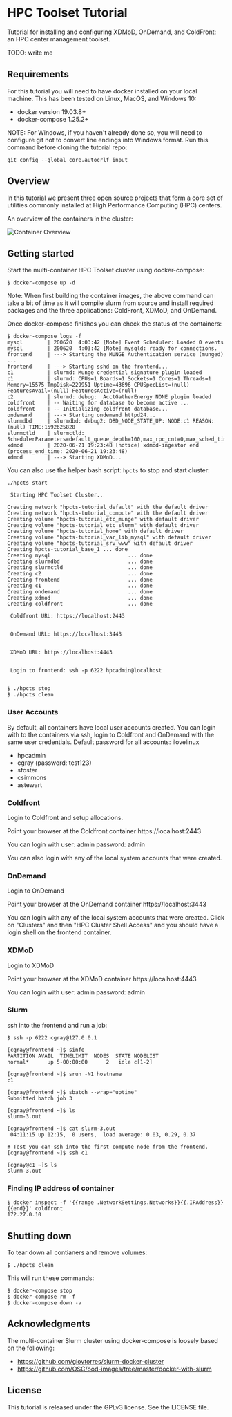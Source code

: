 # HPC Toolset Tutorial

Tutorial for installing and configuring XDMoD, OnDemand, and ColdFront: an HPC center
management toolset.

TODO: write me

## Requirements

For this tutorial you will need to have docker installed on your local machine.  This has been tested on Linux, MacOS, and Windows 10:

- docker version 19.03.8+
- docker-compose 1.25.2+

NOTE: For Windows, if you haven't already done so, you will need to configure git not to convert line endings into Windows format.  Run this command before cloning the tutorial repo:
```
git config --global core.autocrlf input
```


## Overview

In this tutorial we present three open source projects that form a core set of
utilities commonly installed at High Performance Computing (HPC) centers. 

An overview of the containers in the cluster:

![Container Overview](docs/HPC-Toolset-sm.png)

## Getting started

Start the multi-container HPC Toolset cluster using docker-compose:

```
$ docker-compose up -d
```

Note: When first building the container images, the above command can take a bit of time as it will compile slurm from source and install required packages and the three applications: ColdFront, XDMoD, and OnDemand.

Once docker-compose finishes you can check the status of the containers:

```
$ docker-compose logs -f
mysql        | 200620  4:03:42 [Note] Event Scheduler: Loaded 0 events
mysql        | 200620  4:03:42 [Note] mysqld: ready for connections.
frontend     | ---> Starting the MUNGE Authentication service (munged) ...
frontend     | ---> Starting sshd on the frontend...
c1           | slurmd: Munge credential signature plugin loaded
c1           | slurmd: CPUs=1 Boards=1 Sockets=1 Cores=1 Threads=1 Memory=15575 TmpDisk=229951 Uptime=43696 CPUSpecList=(null) FeaturesAvail=(null) FeaturesActive=(null)
c2           | slurmd: debug:  AcctGatherEnergy NONE plugin loaded
coldfront    | -- Waiting for database to become active ...
coldfront    | -- Initializing coldfront database...
ondemand     | ---> Starting ondemand httpd24...
slurmdbd     | slurmdbd: debug2: DBD_NODE_STATE_UP: NODE:c1 REASON:(null) TIME:1592625828
slurmctld    | slurmctld: SchedulerParameters=default_queue_depth=100,max_rpc_cnt=0,max_sched_time=2,partition_job_depth=0,sched_max_job_start=0,sched_min_interval=2
xdmod        | 2020-06-21 19:23:48 [notice] xdmod-ingestor end (process_end_time: 2020-06-21 19:23:48)
xdmod        | ---> Starting XDMoD...
```

You can also use the helper bash script: `hpcts` to stop and start cluster:

```
./hpcts start

 Starting HPC Toolset Cluster..

Creating network "hpcts-tutorial_default" with the default driver
Creating network "hpcts-tutorial_compute" with the default driver
Creating volume "hpcts-tutorial_etc_munge" with default driver
Creating volume "hpcts-tutorial_etc_slurm" with default driver
Creating volume "hpcts-tutorial_home" with default driver
Creating volume "hpcts-tutorial_var_lib_mysql" with default driver
Creating volume "hpcts-tutorial_srv_www" with default driver
Creating hpcts-tutorial_base_1 ... done
Creating mysql                         ... done
Creating slurmdbd                      ... done
Creating slurmctld                     ... done
Creating c2                            ... done
Creating frontend                      ... done
Creating c1                            ... done
Creating ondemand                      ... done
Creating xdmod                         ... done
Creating coldfront                     ... done

 Coldfront URL: https://localhost:2443


 OnDemand URL: https://localhost:3443


 XDMoD URL: https://localhost:4443


 Login to frontend: ssh -p 6222 hpcadmin@localhost


$ ./hpcts stop
$ ./hpcts clean
```

### User Accounts

By default, all containers have local user accounts created. You can login with
to the containers via ssh, login to Coldfront and OnDemand with the same user
credentials. Default password for all accounts: ilovelinux

- hpcadmin
- cgray (password: test123)
- sfoster
- csimmons
- astewart

### Coldfront

Login to Coldfront and setup allocations.

Point your browser at the Coldfront container https://localhost:2443

You can login with user: admin password: admin

You can also login with any of the local system accounts that were created.

### OnDemand

Login to OnDemand

Point your browser at the OnDemand container https://localhost:3443

You can login with any of the local system accounts that were created. Click on
"Clusters" and then "HPC Cluster Shell Access" and you should have a login
shell on the frontend container.

### XDMoD

Login to XDMoD

Point your browser at the XDMoD container https://localhost:4443

You can login with user: admin password: admin

### Slurm

ssh into the frontend and run a job:

```
$ ssh -p 6222 cgray@127.0.0.1

[cgray@frontend ~]$ sinfo
PARTITION AVAIL  TIMELIMIT  NODES  STATE NODELIST
normal*      up 5-00:00:00      2   idle c[1-2]

[cgray@frontend ~]$ srun -N1 hostname
c1

[cgray@frontend ~]$ sbatch --wrap="uptime"
Submitted batch job 3

[cgray@frontend ~]$ ls
slurm-3.out

[cgray@frontend ~]$ cat slurm-3.out
 04:11:15 up 12:15,  0 users,  load average: 0.03, 0.29, 0.37

# Test you can ssh into the first compute node from the frontend.
[cgray@frontend ~]$ ssh c1

[cgray@c1 ~]$ ls
slurm-3.out
```

### Finding IP address of container

```
$ docker inspect -f '{{range .NetworkSettings.Networks}}{{.IPAddress}}{{end}}' coldfront
172.27.0.10
```

## Shutting down

To tear down all contianers and remove volumes:

```
$ ./hpcts clean
```
This will run these commands:
```
$ docker-compose stop
$ docker-compose rm -f
$ docker-compose down -v
```

## Acknowledgments

The multi-container Slurm cluster using docker-compose is loosely based on the
following:

- https://github.com/giovtorres/slurm-docker-cluster
- https://github.com/OSC/ood-images/tree/master/docker-with-slurm

## License

This tutorial is released under the GPLv3 license. See the LICENSE file.
